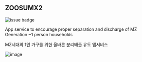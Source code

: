## ZOOSUMX2
![issue badge](https://img.shields.io/badge/platform-Android-brightgreen)


App service to encourage proper separation and discharge of MZ Generation ‒1 person households



MZ세대의 1인 가구를 위한 올바른 분리배출 유도 앱서비스


![image](https://user-images.githubusercontent.com/52696359/98488830-aa123900-226e-11eb-944a-34a18f9eac3d.png)
